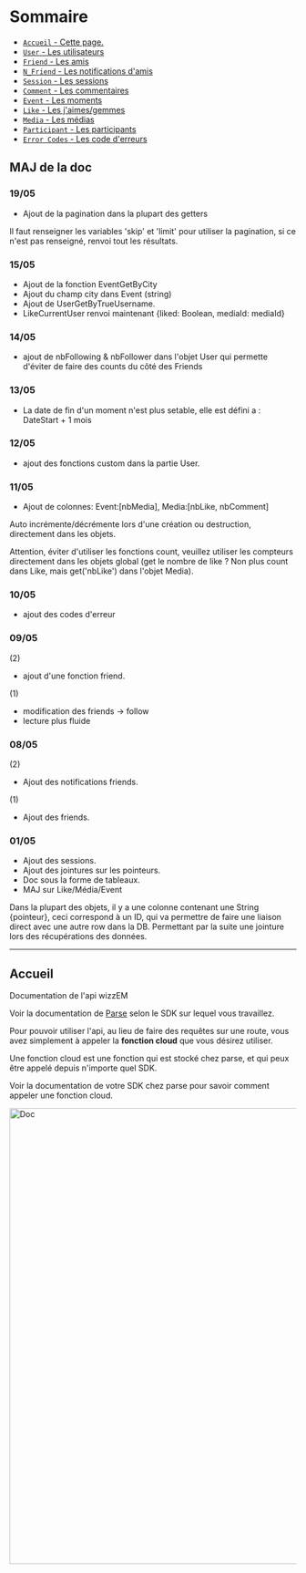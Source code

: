 # Sommaire

* [`Accueil` - Cette page.](index.md)
* [`User` - Les utilisateurs](user.md)
* [`Friend` - Les amis](friend.md)
* [`N_Friend` - Les notifications d'amis](n_friend.md)
* [`Session` - Les sessions](session.md)
* [`Comment` - Les commentaires](comment.md)
* [`Event` - Les moments](event.md)
* [`Like` - Les j'aimes/gemmes](like.md)
* [`Media` - Les médias](media.md)
* [`Participant` - Les participants](participant.md)
* [`Error Codes` - Les code d'erreurs](error.md)


## MAJ de la doc

### 19/05

* Ajout de la pagination dans la plupart des getters

Il faut renseigner les variables 'skip' et 'limit' pour utiliser la pagination, si ce n'est pas renseigné, renvoi tout les résultats.

### 15/05

* Ajout de la fonction EventGetByCity
* Ajout du champ city dans Event (string)
* Ajout de UserGetByTrueUsername.
* LikeCurrentUser renvoi maintenant {liked: Boolean, mediaId: mediaId}

### 14/05

* ajout de nbFollowing & nbFollower dans l'objet User qui permette d'éviter de faire des counts du côté des Friends

### 13/05

* La date de fin d'un moment n'est plus setable, elle est défini a : DateStart + 1 mois

### 12/05

* ajout des fonctions custom dans la partie User.

### 11/05

* Ajout de colonnes: Event:[nbMedia], Media:[nbLike, nbComment]

Auto incrémente/décrémente lors d'une création ou destruction, directement dans les objets.

Attention, éviter d'utiliser les fonctions count, veuillez utiliser les compteurs directement dans les objets global (get le nombre de like ? Non plus count dans Like, mais get('nbLike') dans l'objet Media).

### 10/05

* ajout des codes d'erreur

### 09/05

(2)

* ajout d'une fonction friend.

(1)

* modification des friends -> follow
* lecture plus fluide

### 08/05

(2)

* Ajout des notifications friends.

(1)

* Ajout des friends.

### 01/05

* Ajout des sessions.
* Ajout des jointures sur les pointeurs.
* Doc sous la forme de tableaux.
* MAJ sur Like/Média/Event

Dans la plupart des objets, il y a une colonne contenant une String {pointeur}, ceci correspond à un ID, qui va permettre de faire une liaison direct avec une autre row dans la DB. Permettant par la suite une jointure lors des récupérations des données.

---------
## Accueil

Documentation de l'api wizzEM

Voir la documentation de [Parse](http://www.parse.com) selon le SDK sur lequel vous travaillez.

Pour pouvoir utiliser l'api, au lieu de faire des requêtes sur une route, vous avez simplement à appeler la **fonction cloud** que vous désirez utiliser.

Une fonction cloud est une fonction qui est stocké chez parse, et qui peux être appelé depuis n'importe quel SDK.

Voir la documentation de votre SDK chez parse pour savoir comment appeler une fonction cloud.

<img src="../images/doc_cloudfunc.jpeg" alt="Doc" style="width: 800px;"/>

